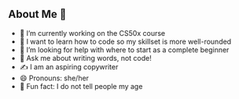 ## About Me 👋

- 🔭 I’m currently working on the CS50x course
- 🌱 I want to learn how to code so my skillset is more well-rounded
- 🤔 I’m looking for help with where to start as a complete beginner
- 💬 Ask me about writing words, not code!
- ✍ I am an aspiring copywriter
- 😄 Pronouns: she/her
- 🤫 Fun fact: I do not tell people my age
